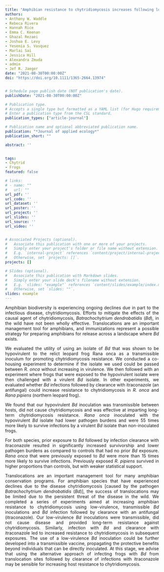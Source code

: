 ```yaml
---
title: "Amphibian resistance to chytridiomycosis increases following low-virulence chytrid fungal infection or drug-mediated clearance"
authors:
- Anthony W. Waddle
- Rebeca Rivera
- Hannah Rice
- Emma C. Keenan
- Ghazal Rezaei
- Joshua E. Levy
- Yesenia S. Vasquez
- Marlai Sai
- Jessica Hill
- Alexandra Zmuda
- admin
- Jef R. Jaeger
date: "2021-08-30T00:00:00Z"
doi: "https://doi.org/10.1111/1365-2664.13974"


# Schedule page publish date (NOT publication's date).
publishDate: "2021-08-30T00:00:00Z"

# Publication type.
# Accepts a single type but formatted as a YAML list (for Hugo requirements).
# Enter a publication type from the CSL standard.
publication_types: ["article-journal"]

# Publication name and optional abbreviated publication name.
publication: "*Journal of applied ecology*"
publication_short: ""

abstract: ''
 

tags:
- Chytrid
- Frogs
featured: false

# links:
# - name: ""
#   url: ""
url_pdf: ''
url_code: ''
url_dataset: ''
url_poster: ''
url_project: ''
url_slides: ''
url_source: ''
url_video: ''


# Associated Projects (optional).
#   Associate this publication with one or more of your projects.
#   Simply enter your project's folder or file name without extension.
#   E.g. `internal-project` references `content/project/internal-project/index.md`.
#   Otherwise, set `projects: []`.
projects: []

# Slides (optional).
#   Associate this publication with Markdown slides.
#   Simply enter your slide deck's filename without extension.
#   E.g. `slides: "example"` references `content/slides/example/index.md`.
#   Otherwise, set `slides: ""`.
slides: example
---
```



<div style="text-align: justify">

 Amphibian biodiversity is experiencing ongoing declines due in part to the infectious disease, chytridiomycosis. Efforts to mitigate the effects of the causal agent of chytridiomycosis, *Batrachochytrium dendrobatidis* (*Bd*), in the wild have not been wholly effective. Translocations are an important management tool for amphibians, and immunizations represent a possible strategy for preparing amphibians for release across a landscape where *Bd* exists.
 
 We evaluated the utility of using an isolate of *Bd* that was shown to be hypovirulent to the relict leopard frog Rana onca as a transmissible inoculum for promoting chytridiomycosis resistance. We conducted a co-housing experiment to determine if the isolate we used could be passed between *R. onca* without increasing in virulence. We then followed with an experiment where frogs that were exposed to the hypovirulent isolate were then challenged with a virulent *Bd* isolate. In other experiments, we evaluated whether *Bd* infections followed by clearance with itraconazole (an antifungal) could increase resistance to chytridiomycosis in *R. onca* and *Rana pipiens* (northern leopard frog).
 
 We found that our hypovirulent *Bd* inoculation was transmissible between hosts, did not cause chytridiomycosis and was effective at imparting long-term chytridiomycosis resistance. *Rana onca* inoculated with the hypovirulent *Bd* isolate had lower pathogen burdens and were 55 times more likely to survive infections by a virulent *Bd* isolate than non-inoculated frogs.
 
 For both species, prior exposure to *Bd* followed by infection clearance with itraconazole resulted in significantly increased survivorship and lower pathogen burdens as compared to controls that had no prior *Bd* exposure. *Rana onca* that were previously exposed to *Bd* were more than 15 times more likely to survive infections. Previously exposed *R. pipiens* survived in higher proportions than controls, but with weaker statistical support.
 
 Translocations are an important management tool for many amphibian conservation programs. For amphibian species that have experienced declines due to the disease chytridiomycosis [caused by the pathogen *Batrachochytrium dendrobatidis* (*Bd*)], the success of translocations may be limited due to the persistent threat of the disease in the wild. We completed a series of experiments aimed at increasing amphibian resistance to chytridiomycosis using low-virulence, transmissible *Bd* inoculations and *Bd* infection followed by clearance with an antifungal (itraconazole). Our low-virulence *Bd* inoculations were transmissible, did not cause disease and provided long-term resistance against chytridiomycosis. Similarly, infection with *Bd* and clearance with itraconazole led to increased resistance to chytridiomycosis in subsequent exposures. The use of a low-virulence *Bd* inoculation could be further developed into a transmissible vaccine, propagating the protective benefits beyond individuals that can be directly inoculated. At this stage, we advise that using the alternative approach of infecting frogs with *Bd* from translocation sites followed by clearance of infections with itraconazole may be sensible for increasing host resistance to chytridiomycosis.
 
</div>